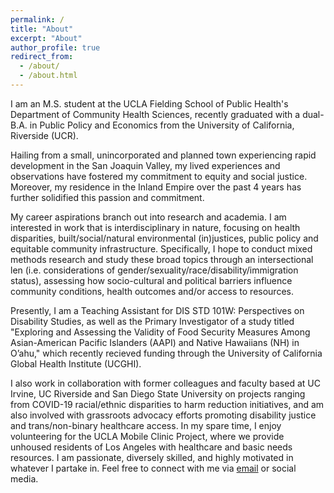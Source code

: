 ```yaml
---
permalink: /
title: "About"
excerpt: "About"
author_profile: true
redirect_from: 
  - /about/
  - /about.html
---
```


I am an M.S. student at the UCLA Fielding School of Public Health's Department of Community Health Sciences, recently graduated with a dual-B.A. in Public Policy and Economics from the University of California, Riverside (UCR).

Hailing from a small, unincorporated and planned town experiencing rapid development in the San Joaquin Valley, my lived experiences and observations have fostered my commitment to equity and social justice. Moreover, my residence in the Inland Empire over the past 4 years has further solidified this passion and commitment. 

My career aspirations branch out into research and academia. I am interested in work that is interdisciplinary in nature, focusing on health disparities, built/social/natural environmental (in)justices, public policy and equitable community infrastructure. Specifically, I hope to conduct mixed methods research and study these broad topics through an intersectional len (i.e. considerations of gender/sexuality/race/disability/immigration status), assessing how socio-cultural and political barriers influence community conditions, health outcomes and/or access to resources. 

Presently, I am a Teaching Assistant for DIS STD 101W: Perspectives on Disability Studies, as well as the Primary Investigator of a study titled "Exploring and Assessing the Validity of Food Security Measures Among Asian-American Pacific Islanders (AAPI) and Native Hawaiians (NH) in O’ahu," which recently recieved funding through the University of California Global Health Institute (UCGHI).

I also work in collaboration with former colleagues and faculty based at UC Irvine, UC Riverside and San Diego State University on projects ranging from COVID-19 racial/ethnic disparities to harm reduction initiatives, and am also involved with grassroots advocacy efforts promoting disability justice and trans/non-binary healthcare access. In my spare time, I enjoy volunteering for the UCLA Mobile Clinic Project, where we provide unhoused residents of Los Angeles with healthcare and basic needs resources. I am passionate, diversely skilled, and highly motivated in whatever I partake in. Feel free to connect with me via [email](mailto:pjutu001@ucr.edu) or social media. 
